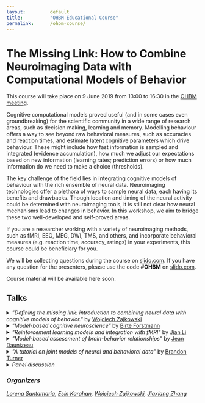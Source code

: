 ```yaml
---
layout: 		default
title: 			"OHBM Educational Course"
permalink: 		/ohbm-course/
---
```


# The Missing Link: How to Combine Neuroimaging Data with Computational Models of Behavior

This course will take place on 9 June 2019 from 13:00 to 16:30 in the [OHBM meeting](https://www.humanbrainmapping.org/i4a/pages/index.cfm?pageid=3920).

Cognitive computational models proved useful (and in some cases even groundbreaking) for the scientific community in a wide range of research areas, such as decision making, learning and memory. Modelling behaviour offers a way to see beyond raw behavioral measures, such as accuracies and reaction times, and estimate latent cognitive parameters which drive behaviour. These might include how fast information is sampled and integrated (evidence accumulation), how much we adjust our expectations based on new information (learning rates; prediction errors) or how much information do we need to make a choice (thresholds).  

The key challenge of the field lies in integrating cognitive models of behaviour with the rich ensemble of neural data. Neuroimaging technologies offer a plethora of ways to sample neural data, each having its benefits and drawbacks. Though location and timing of the neural activity could be determined with neuroimaging tools, it is still not clear how neural mechanisms lead to changes in behavior.
In this workshop, we aim to bridge these two well-developed and self-proved areas. 

If you are a researcher working with a variety of neuroimaging methods, such as fMRI, EEG, MEG, DWI, TMS, and others, and incorporate behavioral measures (e.g. reaction time, accuracy, ratings) in your experiments, this course could be beneficiary for you. 

We will be collecting questions during the course on [slido.com](https://www.sli.do/). If you have any question for the presenters, please use the code **#OHBM** on [slido.com](https://www.sli.do/).

Course material will be available here soon.

## Talks


<details>
<summary>
<i>"Defining the missing link: introduction to combining neural data with cognitive models of behavior."</i> by
<a href="https://ccbrain.org/people/wojciech_zajkowski/index.html">
Wojciech Zajkowski</a>
</summary>
<p>
In recent years, the amount of neuroimaging data we collect has been growing in an exponential fashion. Due to this, the issue of developing methods that aid in drawing meaningful conclusions from large and rich (often multimodal) datasets has gained paramount importance. This talk will consist of three segments. I will start by providing an overview of the purpose of using cognitive models of behavior and how can they be utilized together with brain data, using models such as Drift-Diffusion Model or Linear Ballistic Accumulator as examples. I will then explain the nature of the linking problem. Using the Marr’s levels of analysis framework, I will go through the rationale behind why is it crucial for our understanding of brain and behavior. Finally, I will introduce different methods of dealing with the problem: from a simple correlation to recently developed frameworks, such as joint modelling, which utilize  the covariability of neural and behavioural data to draw meaningful conclusions. </p>
</details>


<details>
<summary>
<i>"Model-based cognitive neuroscience" </i> by
<a href="http://www.birteforstmann.com/">
Birte Forstmann</a>
</summary>
<p>
Cognitive neuroscientists study how the brain implements particular cognitive processes such as perception, learning, and decision-making. Traditional approaches in which experiments are designed to target a specific cognitive process have been supplemented by two recent innovations. First, formal cognitive models can decompose observed behavioral data into multiple latent cognitive processes, allowing brain measurements to be associated with a particular cognitive process more precisely and more confidently. Second, cognitive neuroscience can provide additional data to inform the development of formal cognitive models, providing greater constraint than behavioral data alone. We argue that these fields are mutually dependent; not only can models guide neuroscientific endeavors, but understanding neural mechanisms can provide key insights into formal models of cognition.  </p>
</details>


<details>
<summary>
<i>"Reinforcement learning models and integration with fMRI" </i> by
<a href="http://www.psy.pku.edu.cn/english/people/faculty/professor/267657.htm">
Jian Li</a>
</summary>
<p>
Reinforcement learning (RL) has witnessed its wide application in cognitive sciences in the past decades. In this session I will briefly introduce different RL models used in cognitive neuroscience/psychology research and how they can be integrated with fMRI techniques to better understand the computations that brain carries out during learning and inference. </p>
</details>


<details>
<summary>
<i>"Model-based assessment of brain-behavior relationships" </i> by
<a href="https://sites.google.com/site/jeandaunizeauswebsite/">
Jean Daunizeau</a>
</summary>
<p>
Functional outcomes (e.g., subjective percepts, emotions, memory retrievals, decisions, etc...) are partly determined by external stimuli and/or cues. But they may also be strongly influenced by (trial-by-trial) uncontrolled variations in brain responses to incoming information. In turn, this variability may provide critical information regarding how behaviourally relevant inputs are eventually transformed into functional outcomes. Assessing brain-behavior relationships thus requires considering the (possibly nonlinear and stochastic) impact of biological constraints of input-output transformations in the brain. In this talk, I will review the portfolio of existing approaches to decomposing the brain's transformation of stimuli into behavioural outcomes, in terms of the relative contribution of brain regions and their connections. In particular, I will highlight three novel techniques, namely: mass mediation analysis, artificial neural network modelling, and behavioral DCM (dynamic causal modelling). The aim here is for attendees to understand the strengths and weaknesses of each approach in turn, as well as gain practical know-how regarding how to perform such analyses. </p>
</details>


<details>
<summary>
<i>"A tutorial on joint models of neural and behavioral data" </i> by
<a href="https://turner-mbcn.com/people/">
Brandon Turner</a>
</summary>
<p>
A growing synergy between the fields of cognitive neuroscience and mathematical psychology has sparked the development of several unique statistical approaches exploiting the benefits of both disciplines (Turner, Forstmann et al., 2017). One approach in particular, called joint modeling, attempts to model the covariation between the parameters of ‘‘submodels’’ intended to capture important patterns in each stream of data. Joint models present an interesting opportunity to transcend conventional levels of analyses (e.g., Marr’s hierarchy; Marr, 1982) by providing fully integrative models (Love, 2015). In this talk, we provide a tutorial of two flavors of joint models — the Directed and Covariance approaches. Computational procedures have been developed to apply these approaches to a number of cognitive tasks, yet neither have been made accessible to a wider audience. Here, we provide a step-by-step walkthrough on how to develop submodels of each stream of data, as well as how to link the important model parameters to form one cohesive model. For convenience, we provide code that uses the Just Another Gibbs Sampler (Plummer, 2003) software to perform estimation of the model parameters. </p>
</details>


<details><summary><i> Panel discussion <i></summary>
<p>
Join the event on [slido.com]https://www.sli.do/) with the code **#OHBM** and ask your questions!
</p>
</details>

### Organizers
[Lorena Santamaria](http://www.cardiff.ac.uk/people/view/1253591-santamaria-lorena), [Esin Karahan](https://www.cardiff.ac.uk/people/view/1216230-karahan-esin), [Wojciech Zajkowski](https://ccbrain.org/people/wojciech_zajkowski/index.html), [Jiaxiang Zhang](https://www.cardiff.ac.uk/people/view/zhangj73.php) 

